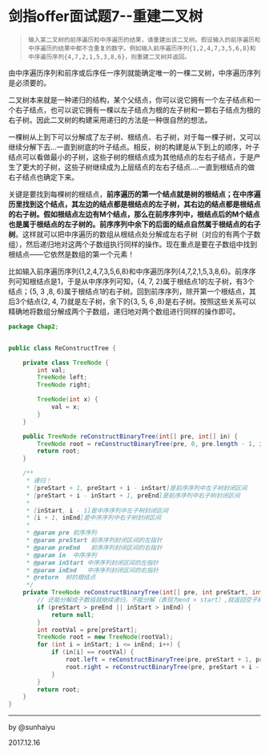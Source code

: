 # 剑指offer面试题7--重建二叉树

> ```
> 输入某二叉树的前序遍历和中序遍历的结果，请重建出该二叉树。假设输入的前序遍历和中序遍历的结果中都不含重复的数字。例如输入前序遍历序列{1,2,4,7,3,5,6,8}和中序遍历序列{4,7,2,1,5,3,8,6}，则重建二叉树并返回。
> ```

由中序遍历序列和前序或后序任一序列就能确定唯一的一棵二叉树，中序遍历序列是必须要的。

二叉树本来就是一种递归的结构，某个父结点，你可以说它拥有一个左子结点和一个右子结点，也可以说它拥有一棵以左子结点为根的左子树和一颗右子结点为根的右子树。因此二叉树的构建采用递归的方法是一种很自然的想法。

一棵树从上到下可以分解成了左子树、根结点、右子树，对于每一棵子树，又可以继续分解下去...一直到树底的叶子结点。相反，树的构建是从下到上的顺序，叶子结点可以看做最小的子树，这些子树的根结点成为其他结点的左右子结点，于是产生了更大的子树，这些子树继续成为上层结点的左右子结点....一直到根结点的做右子结点也确定下来。

关键是要找到每棵树的根结点，**前序遍历的第一个结点就是树的根结点；在中序遍历里找到这个结点，其左边的结点都是根结点的左子树，其右边的结点都是根结点的右子树。假如根结点左边有M个结点，那么在前序序列中，根结点后的M个结点也是属于根结点的左子树的。前序序列中余下的后面的结点自然属于根结点的右子树**。这样就可以把中序遍历的数组从根结点处分解成左右子树（对应的有两个子数组），然后递归地对这两个子数组执行同样的操作。现在重点是要在子数组中找到根结点——它依然是数组的第一个元素！

比如输入前序遍历序列{1,2,4,7,3,5,6,8}和中序遍历序列{4,7,2,1,5,3,8,6}。前序序列可知根结点是1，于是从中序序列可知，{4, 7, 2}属于根结点1的左子树，有3个结点；{5, 3 ,8, 6}属于根结点1的右子树。回到前序序列，除开第一个根结点，其后3个结点{2, 4, 7}就是左子树，余下的{3, 5, 6 ,8}是右子树。按照这些关系可以精确地将数组分解成两个子数组，递归地对两个数组进行同样的操作即可。

```java
package Chap2;


public class ReConstructTree {

    private class TreeNode {
        int val;
        TreeNode left;
        TreeNode right;

        TreeNode(int x) {
            val = x;
        }
    }

    public TreeNode reConstructBinaryTree(int[] pre, int[] in) {
        TreeNode root = reConstructBinaryTree(pre, 0, pre.length - 1, in, 0, in.length - 1);
        return root;
    }

    /**
     * 递归！
     * [preStart + 1, preStart + i - inStart]是前序序列中左子树封闭区间
     * [preStart + i - inStart + 1, preEnd]是前序序列中右子树封闭区间
     *
     * [inStart, i - 1]是中序序列中左子树封闭区间
     * [i + 1, inEnd]是中序序列中右子树封闭区间
     *
     * @param pre 前序序列
     * @param preStart 前序序列封闭区间的左指针
     * @param preEnd   前序序列封闭区间的右指针
     * @param in  中序序列
     * @param inStart 中序序列封闭区间的左指针
     * @param inEnd   中序序列封闭区间的右指针
     * @return  树的根结点
     */
    private TreeNode reConstructBinaryTree(int[] pre, int preStart, int preEnd, int[] in, int inStart, int inEnd) {
        // 还能分解成子数组就继续递归，不能分解（表现为end > start）,就返回空子树给父结点
        if (preStart > preEnd || inStart > inEnd) {
            return null;
        }
        int rootVal = pre[preStart];
        TreeNode root = new TreeNode(rootVal);
        for (int i = inStart; i <= inEnd; i++) {
            if (in[i] == rootVal) {
                root.left = reConstructBinaryTree(pre, preStart + 1, preStart + i - inStart, in, inStart, i - 1);
                root.right = reConstructBinaryTree(pre, preStart + i - inStart + 1, preEnd, in, i + 1, inEnd);
            }
        }
        return root;
    }
}

```

---

by @sunhaiyu

2017.12.16